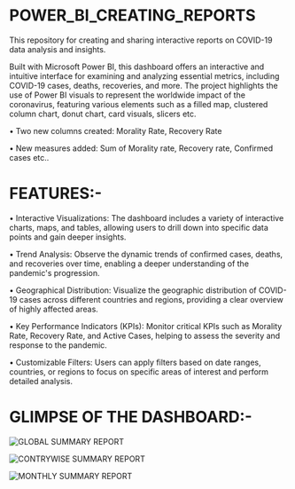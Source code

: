 # POWER_BI_CREATING_REPORTS
This repository for creating and sharing interactive reports on COVID-19 data analysis and insights.

Built with Microsoft Power BI, this dashboard offers an interactive and intuitive interface for examining and analyzing essential metrics, including COVID-19 cases, deaths, recoveries, and more. The project highlights the use of Power BI visuals to represent the worldwide impact of the coronavirus, featuring various elements such as a filled map, clustered column chart, donut chart, card visuals, slicers etc.

•	Two new columns created: Morality Rate, Recovery Rate

•	New measures added: Sum of Morality rate, Recovery rate, Confirmed cases etc..

# FEATURES:-

•	Interactive Visualizations: The dashboard includes a variety of interactive charts, maps, and tables, allowing users to drill down into specific data points and gain deeper insights.

•	Trend Analysis: Observe the dynamic trends of confirmed cases, deaths, and recoveries over time, enabling a deeper understanding of the pandemic's progression.

•	Geographical Distribution: Visualize the geographic distribution of COVID-19 cases across different countries and regions, providing a clear overview of highly affected areas.

•	Key Performance Indicators (KPIs): Monitor critical KPIs such as Morality Rate, Recovery Rate, and Active Cases, helping to assess the severity and response to the pandemic.

•	Customizable Filters: Users can apply filters based on date ranges, countries, or regions to focus on specific areas of interest and perform detailed analysis.

# GLIMPSE OF THE DASHBOARD:-

![GLOBAL SUMMARY REPORT](https://github.com/user-attachments/assets/fb9f8e53-854e-4c96-a67b-9671ab9a0911)

![CONTRYWISE SUMMARY REPORT](https://github.com/user-attachments/assets/5a952ebe-b9b1-4ab6-b043-092efbca63aa)

![MONTHLY SUMMARY REPORT](https://github.com/user-attachments/assets/9b86a34c-7100-4886-a241-917bbd14f35a)




